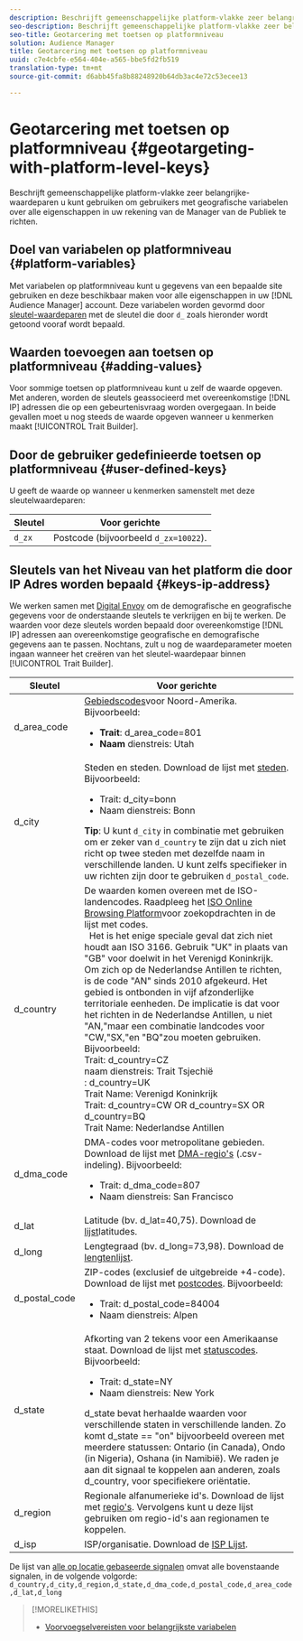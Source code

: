 ```yaml
---
description: Beschrijft gemeenschappelijke platform-vlakke zeer belangrijke-waardeparen u kunt gebruiken om gebruikers met geografische variabelen over alle eigenschappen in uw rekening van de Manager van de Publiek te richten.
seo-description: Beschrijft gemeenschappelijke platform-vlakke zeer belangrijke-waardeparen u kunt gebruiken om gebruikers met geografische variabelen over alle eigenschappen in uw rekening van de Manager van de Publiek te richten.
seo-title: Geotarcering met toetsen op platformniveau
solution: Audience Manager
title: Geotarcering met toetsen op platformniveau
uuid: c7e4cbfe-e564-404e-a565-bbe5fd2fb519
translation-type: tm+mt
source-git-commit: d6abb45fa8b88248920b64db3ac4e72c53ecee13

---
```



# Geotarcering met toetsen op platformniveau {#geotargeting-with-platform-level-keys}

Beschrijft gemeenschappelijke platform-vlakke zeer belangrijke-waardeparen u kunt gebruiken om gebruikers met geografische variabelen over alle eigenschappen in uw rekening van de Manager van de Publiek te richten.

<!-- c_tb_platform_vars.xml -->

## Doel van variabelen op platformniveau {#platform-variables}

Met variabelen op platformniveau kunt u gegevens van een bepaalde site gebruiken en deze beschikbaar maken voor alle eigenschappen in uw [!DNL Audience Manager] account. Deze variabelen worden gevormd door [sleutel-waardeparen](../../reference/key-value-pairs-explained.md) met de sleutel die door `d_` zoals hieronder wordt getoond vooraf wordt bepaald.

## Waarden toevoegen aan toetsen op platformniveau {#adding-values}

Voor sommige toetsen op platformniveau kunt u zelf de waarde opgeven. Met anderen, worden de sleutels geassocieerd met overeenkomstige [!DNL IP] adressen die op een gebeurtenisvraag worden overgegaan. In beide gevallen moet u nog steeds de waarde opgeven wanneer u kenmerken maakt [!UICONTROL Trait Builder].

## Door de gebruiker gedefinieerde toetsen op platformniveau {#user-defined-keys}

U geeft de waarde op wanneer u kenmerken samenstelt met deze sleutelwaardeparen:

| Sleutel | Voor gerichte |
|---|---|
| `d_zx` | Postcode (bijvoorbeeld `d_zx=10022`). |

## Sleutels van het Niveau van het platform die door IP Adres worden bepaald {#keys-ip-address}

We werken samen met [Digital Envoy](https://www.digitalenvoy.com/) om de demografische en geografische gegevens voor de onderstaande sleutels te verkrijgen en bij te werken. De waarden voor deze sleutels worden bepaald door overeenkomstige [!DNL IP] adressen aan overeenkomstige geografische en demografische gegevens aan te passen. Nochtans, zult u nog de waardeparameter moeten ingaan wanneer het creëren van het sleutel-waardepaar binnen [!UICONTROL Trait Builder].

| Sleutel | Voor gerichte |
|--- |--- |
| d_area_code | [Gebiedscodes](https://en.wikipedia.org/wiki/List_of_North_American_Numbering_Plan_area_codes)voor Noord-Amerika.  Bijvoorbeeld: <ul><li>**Trait**:  d_area_code=801</li><li>**Naam** dienstreis: Utah</li></ul> |
| d_city | Steden en steden. Download de lijst met [steden](assets/d_city.txt).  Bijvoorbeeld: <ul><li>Trait:  d_city=bonn</li><li>Naam dienstreis: Bonn</li></ul> **Tip**: U kunt `d_city` in combinatie met gebruiken om er zeker van `d_country` te zijn dat u zich niet richt op twee steden met dezelfde naam in verschillende landen. U kunt zelfs specifieker in uw richten zijn door te gebruiken `d_postal_code`. |
| d_country | De waarden komen overeen met de ISO-landencodes. Raadpleeg het [ISO Online Browsing Platform](https://www.iso.org/obp/ui/#home)voor zoekopdrachten in de lijst met codes. <br>  Het is het enige speciale geval dat zich niet houdt aan ISO 3166. Gebruik &quot;UK&quot; in plaats van &quot;GB&quot; voor doelwit in het Verenigd Koninkrijk.  Om zich op de Nederlandse Antillen te richten, is de code &quot;AN&quot; sinds 2010 afgekeurd. Het gebied is ontbonden in vijf afzonderlijke territoriale eenheden. De implicatie is dat voor het richten in de Nederlandse Antillen, u niet &quot;AN,&quot;maar een combinatie landcodes voor &quot;CW,&quot;SX,&quot;en &quot;BQ&quot;zou moeten gebruiken.  Bijvoorbeeld:  <br>Trait:  d_country=CZ <br>naam dienstreis: Trait Tsjechië <br>:  d_country=UK <br>Trait Name: Verenigd Koninkrijk <br>Trait:  d_country=CW OR d_country=SX OR d_country=BQ <br>Trait Name: Nederlandse Antillen |
| d_dma_code | DMA-codes voor metropolitane gebieden. Download de lijst met [DMA-regio&#39;s](assets/DMAregions.csv) (.csv-indeling).  Bijvoorbeeld: <ul><li>Trait:  d_dma_code=807</li><li>Naam dienstreis: San Francisco</li></ul> |
| d_lat | Latitude (bv. d_lat=40,75). Download de [lijst](assets/d_lat.txt)latitudes. |
| d_long | Lengtegraad (bv. d_long=73,98). Download de [lengtenlijst](assets/d_long.txt). |
| d_postal_code | ZIP-codes (exclusief de uitgebreide +4-code). Download de lijst met [postcodes](assets/d_postal_code.txt).  Bijvoorbeeld: <ul><li>Trait:  d_postal_code=84004 </li><li>Naam dienstreis: Alpen</li></ul> |
| d_state | Afkorting van 2 tekens voor een Amerikaanse staat. Download de lijst met [statuscodes](assets/d_state.txt).  Bijvoorbeeld: <ul><li>Trait:  d_state=NY </li><li>Naam dienstreis: New York</li></ul>d_state bevat herhaalde waarden voor verschillende staten in verschillende landen. Zo komt d_state == &quot;on&quot; bijvoorbeeld overeen met meerdere statussen: Ontario (in Canada), Ondo (in Nigeria), Oshana (in Namibië). We raden je aan dit signaal te koppelen aan anderen, zoals d_country, voor specifiekere oriëntatie. |
| d_region | Regionale alfanumerieke id&#39;s. Download de lijst met [regio&#39;s](assets/Country_RegionCodes_City.csv).  Vervolgens kunt u deze lijst gebruiken om regio-id&#39;s aan regionamen te koppelen. |
| d_isp | ISP/organisatie. Download de [ISP Lijst](assets/d_isp.txt). |

De lijst van [alle op locatie gebaseerde signalen](assets/all.csv) omvat alle bovenstaande signalen, in de volgende volgorde: `d_country,d_city,d_region,d_state,d_dma_code,d_postal_code,d_area_code,d_lat,d_long`

>[!MORELIKETHIS]
>
>* [Voorvoegselvereisten voor belangrijkste variabelen](../../features/traits/trait-variable-prefixes.md)

